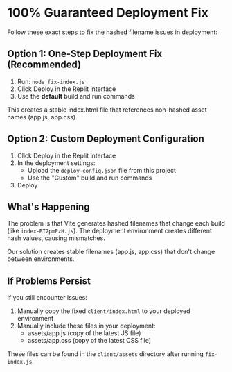 # 100% Guaranteed Deployment Fix

Follow these exact steps to fix the hashed filename issues in deployment:

## Option 1: One-Step Deployment Fix (Recommended)

1. Run: `node fix-index.js`
2. Click Deploy in the Replit interface
3. Use the **default** build and run commands

This creates a stable index.html file that references non-hashed asset names (app.js, app.css).

## Option 2: Custom Deployment Configuration

1. Click Deploy in the Replit interface
2. In the deployment settings:
   - Upload the `deploy-config.json` file from this project
   - Use the "Custom" build and run commands
3. Deploy

## What's Happening

The problem is that Vite generates hashed filenames that change each build (like `index-BT2pmPzH.js`). 
The deployment environment creates different hash values, causing mismatches.

Our solution creates stable filenames (app.js, app.css) that don't change between environments.

## If Problems Persist

If you still encounter issues:

1. Manually copy the fixed `client/index.html` to your deployed environment
2. Manually include these files in your deployment:
   - assets/app.js (copy of the latest JS file)
   - assets/app.css (copy of the latest CSS file)

These files can be found in the `client/assets` directory after running `fix-index.js`.
